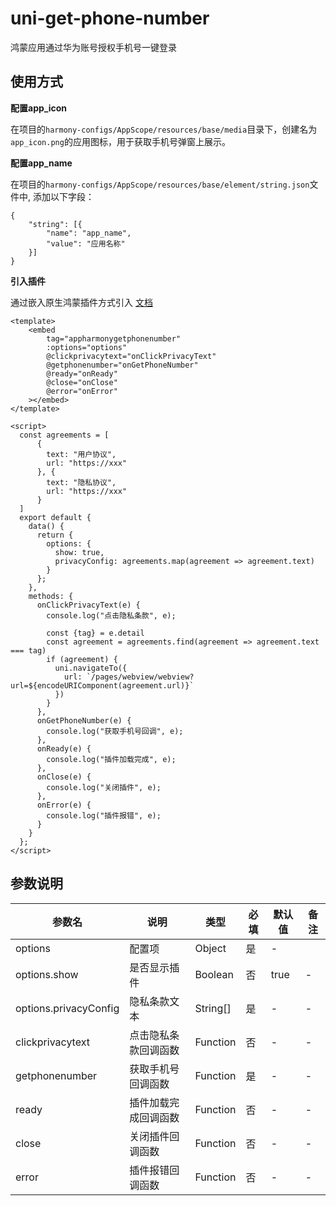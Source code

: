 # uni-get-phone-number

鸿蒙应用通过华为账号授权手机号一键登录

## 使用方式

**配置app_icon**

在项目的`harmony-configs/AppScope/resources/base/media`目录下，创建名为`app_icon.png`的应用图标，用于获取手机号弹窗上展示。

**配置app_name**

在项目的`harmony-configs/AppScope/resources/base/element/string.json`文件中, 添加以下字段：
```
{
	"string": [{
		"name": "app_name",
		"value": "应用名称"
	}]
}
```

**引入插件**

通过嵌入原生鸿蒙插件方式引入 [文档](https://uniapp.dcloud.net.cn/tutorial/harmony/native-component.html)

```vue
<template>
	<embed
		tag="appharmonygetphonenumber"
		:options="options"
		@clickprivacytext="onClickPrivacyText"
		@getphonenumber="onGetPhoneNumber"
		@ready="onReady"
		@close="onClose"
		@error="onError"
	></embed>
</template>

<script>
  const agreements = [
	  {
        text: "用户协议",
        url: "https://xxx"
      }, {
        text: "隐私协议",
        url: "https://xxx"
      }
  ]
  export default {
    data() {
      return {
        options: {
          show: true,
          privacyConfig: agreements.map(agreement => agreement.text)
        }
      };
    },
    methods: {
      onClickPrivacyText(e) {
        console.log("点击隐私条款", e);
        
        const {tag} = e.detail
        const agreement = agreements.find(agreement => agreement.text === tag)
        if (agreement) {
          uni.navigateTo({
            url: `/pages/webview/webview?url=${encodeURIComponent(agreement.url)}`
          })
        }
      },
      onGetPhoneNumber(e) {
        console.log("获取手机号回调", e);
      },
      onReady(e) {
        console.log("插件加载完成", e);
      },
      onClose(e) {
        console.log("关闭插件", e);
      },
      onError(e) {
        console.log("插件报错", e);
      }
    }
  };
</script>
```

## 参数说明

| 参数名                   | 说明         | 类型       | 必填 | 默认值  | 备注 |
|-----------------------|------------|----------|----|------|----|
| options               | 配置项        | Object   | 是  | -    |    |
| options.show          | 是否显示插件     | Boolean  | 否  | true | -  |
| options.privacyConfig | 隐私条款文本     | String[] | 是  | -    | -  |
| clickprivacytext      | 点击隐私条款回调函数 | Function | 否  | -    | -  |
| getphonenumber        | 获取手机号回调函数  | Function | 是  | -    | -  |
| ready                 | 插件加载完成回调函数 | Function | 否  | -    | -  |
| close                 | 关闭插件回调函数   | Function | 否  | -    | -  |
| error                 | 插件报错回调函数   | Function | 否  | -    | -  |